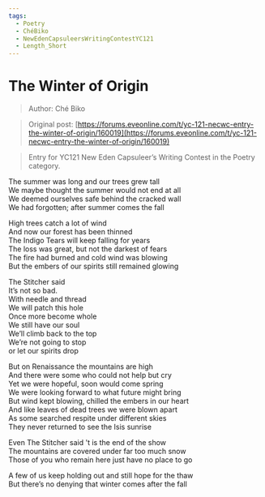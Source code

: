 ```yaml
---
tags:
  - Poetry
  - ChéBiko
  - NewEdenCapsuleersWritingContestYC121
  - Length_Short
---
```


# The Winter of Origin

> Author: Ché Biko

> Original post: [https://forums.eveonline.com/t/yc-121-necwc-entry-the-winter-of-origin/160019](https://forums.eveonline.com/t/yc-121-necwc-entry-the-winter-of-origin/160019)

> Entry for YC121 New Eden Capsuleer’s Writing Contest in the Poetry category.



The summer was long and our trees grew tall<br>
We maybe thought the summer would not end at all<br>
We deemed ourselves safe behind the cracked wall<br>
We had forgotten; after summer comes the fall<br>

High trees catch a lot of wind<br>
And now our forest has been thinned<br>
The Indigo Tears will keep falling for years<br>
The loss was great, but not the darkest of fears<br>
The fire had burned and cold wind was blowing<br>
But the embers of our spirits still remained glowing<br>

The Stitcher said<br>
It’s not so bad.<br>
With needle and thread<br>
We will patch this hole<br>
Once more become whole<br>
We still have our soul<br>
We’ll climb back to the top<br>
We’re not going to stop<br>
or let our spirits drop<br>

But on Renaissance the mountains are high<br>
And there were some who could not help but cry<br>
Yet we were hopeful, soon would come spring<br>
We were looking forward to what future might bring<br>
But wind kept blowing, chilled the embers in our heart<br>
And like leaves of dead trees we were blown apart<br>
As some searched respite under different skies<br>
They never returned to see the Isis sunrise<br>

Even The Stitcher said 't is the end of the show<br>
The mountains are covered under far too much snow<br>
Those of you who remain here just have no place to go<br>

A few of us keep holding out and still hope for the thaw<br>
But there’s no denying that winter comes after the fall